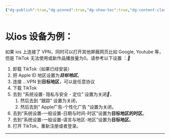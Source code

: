 ```yaml
---
{"dg-publish":true,"dg-pinned":true,"dg-show-toc":true,"dg-content-classes":true,"dg-note-icon":true,"tags":["dg-publish"],"sticker":"emoji//1f469-200d-1f4bb","permalink":"/tiktok/疑难杂症/初期/Tik Tok新号播放量如何破0？/","pinned":true,"contentClasses":"","dgShowToc":true,"dgPassFrontmatter":true,"noteIcon":true,"updated":"2024-10-28T21:46:59.240+08:00"}
---
```





 <h1 id="FlyIn_HoverJump">以ios 设备为例：</h1>

如果 ios 上连接了 VPN，同时可以打开其他屏蔽网页比如 Google, Youtube 等，但是 TikTok 无法使用或新作品播放量为0。请参考以下设置 ：<dfn data-info="（需要 iOS 版本为 17 以上，其他版本可能不适用）">🍊</dfn>

1. 卸载 TikTok（如果已经安装）
2. 把 Apple ID 地区设置为<dfn data-info="目标地区：指代你希望 TikTok 显示的地区（比如美国 TikTok)。它要求跟你的 Apple ID, 手机地区，以及 VPN 连接的区域一致。">**目标地区**</dfn>。
3. 连接 …VPN 到**目标地区**，可以是任意协议
4. 下载 TikTok
5. 去到 “系统设置- 隐私与安全 - 定位” 设置为关闭<dfn data-info="或者仅关闭Tik Tok的定位权限也行">🍊</dfn>，
	1. 然后去到 “跟踪” 设置为关闭，
	2. 然后去到“ Apple广告-个性化广告 ”设置为关闭，
6. 去到“系统设置-一般设置-日期与时间-时区”设置为**目标地区的时区**。
7. 去到“系统设置-一般设置-语言与地区-地区”设置为**目标地区**。
8. 打开 TikTok，重新注册或者登录。

---

